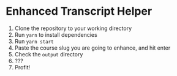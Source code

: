 # Enhanced Transcript Helper

1. Clone the repository to your working directory
2. Run `yarn` to install dependencies
3. Run `yarn start`
4. Paste the course slug you are going to enhance, and hit enter
5. Check the `output` directory
6. ???
7. Profit!